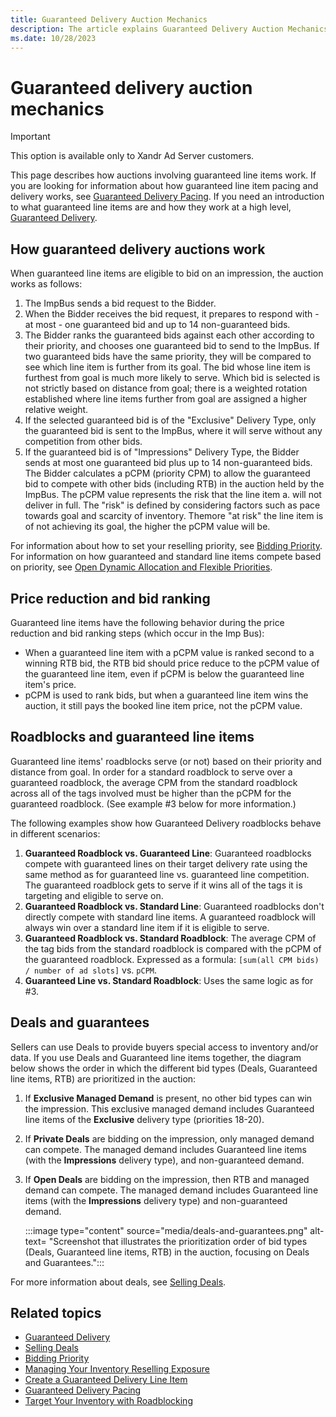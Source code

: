 ```yaml
---
title: Guaranteed Delivery Auction Mechanics
description: The article explains Guaranteed Delivery Auction Mechanics option which available only to Xandr Ad Server customers.
ms.date: 10/28/2023
---
```


# Guaranteed delivery auction mechanics

> [!IMPORTANT]
> This option is available only to Xandr Ad Server customers.

This page describes how auctions involving guaranteed line items work. If you are looking for information about how guaranteed line item pacing and delivery works, see [Guaranteed Delivery Pacing](guaranteed-delivery-pacing.md). If you need an introduction to what guaranteed line items are and how they work at a high level, [Guaranteed Delivery](guaranteed-delivery.md).

## How guaranteed delivery auctions work

When guaranteed line items are eligible to bid on an impression, the auction works as follows:

1.  The ImpBus sends a bid request to the Bidder.
1.  When the Bidder receives the bid request, it prepares to respond with - at most - one guaranteed bid and up to 14 non-guaranteed bids.
1.  The Bidder ranks the guaranteed bids against each other according to their priority, and chooses one guaranteed bid to send to the ImpBus. If two guaranteed bids have the same priority, they will be compared to see which line item is further from its goal. The bid whose line item is furthest from goal is much more likely to serve. Which bid is selected is not strictly based on distance from goal; there is a weighted rotation established where line items further from goal are assigned a higher relative weight.
1.  If the selected guaranteed bid is of the "Exclusive" Delivery Type, only the guaranteed bid is sent to the ImpBus, where it will serve without any competition from other bids.
1.  If the guaranteed bid is of "Impressions" Delivery Type, the Bidder sends at most one guaranteed bid plus up to 14 non-guaranteed bids. The Bidder calculates a pCPM (priority CPM) to allow the guaranteed bid to compete with other bids (including RTB) in the auction held by the ImpBus. The pCPM value represents the risk that the line item
    a. will not deliver in full. The "risk" is defined by considering factors such as pace towards goal and scarcity of inventory. Themore "at risk" the line item is of not achieving its goal, the higher the pCPM value will be.

For information about how to set your reselling priority, see [Bidding Priority](bidding-priority.md). For information on how guaranteed and standard line items compete based on
priority, see [Open Dynamic Allocation and Flexible Priorities](open-dynamic-allocation-and-flexible-priorities.md).

## Price reduction and bid ranking

Guaranteed line items have the following behavior during the price reduction and bid ranking steps (which occur in the Imp Bus):

- When a guaranteed line item with a pCPM value is ranked second to a winning RTB bid, the RTB bid should price reduce to the pCPM value of the guaranteed line item, even if pCPM is below the guaranteed line item's price.
- pCPM is used to rank bids, but when a guaranteed line item wins the auction, it still pays the booked line item price, not the pCPM value.

## Roadblocks and guaranteed line items

Guaranteed line items' roadblocks serve (or not) based on their priority and distance from goal. In order for a standard roadblock to serve over a guaranteed roadblock, the average CPM from the standard roadblock across all of the tags involved must be higher than the pCPM for the guaranteed roadblock. (See example \#3 below for more information.)

The following examples show how Guaranteed Delivery roadblocks behave in different scenarios:

1.  **Guaranteed Roadblock vs. Guaranteed Line**: Guaranteed roadblocks compete with guaranteed lines on their target delivery rate using the same method as for guaranteed line vs. guaranteed line competition. The guaranteed roadblock gets to serve if it wins all of the tags it is targeting and eligible to serve on.
1.  **Guaranteed Roadblock vs. Standard Line**: Guaranteed roadblocks don't directly compete with standard line items. A guaranteed roadblock will always win over a standard line item if it is eligible to serve.
1.  **Guaranteed Roadblock vs. Standard Roadblock**: The average CPM of the tag bids from the standard roadblock is compared with the pCPM of the guaranteed roadblock. Expressed as a formula:
    `[sum(all CPM bids) / number of ad slots]` vs. `pCPM`.
1.  **Guaranteed Line vs. Standard Roadblock**: Uses the same logic as for \#3.

## Deals and guarantees

Sellers can use Deals to provide buyers special access to inventory and/or data. If you use Deals and Guaranteed line items together, the diagram below shows the order in which the different bid types (Deals, Guaranteed line items, RTB) are prioritized in the auction:

1. If **Exclusive Managed Demand** is present, no other bid types can win the impression. This exclusive managed demand includes Guaranteed line items of the **Exclusive** delivery type (priorities 18-20).

1. If **Private Deals** are bidding on the impression, only managed demand can compete. The managed demand includes Guaranteed line items (with the **Impressions** delivery type), and non-guaranteed demand.

1. If **Open Deals** are bidding on the impression, then RTB and managed demand can compete. The managed demand includes Guaranteed line items (with the **Impressions** delivery type) and non-guaranteed demand.

   :::image type="content" source="media/deals-and-guarantees.png" alt-text= "Screenshot that illustrates the prioritization order of bid types (Deals, Guaranteed line items, RTB) in the auction, focusing on Deals and Guarantees.":::

For more information about deals, see [Selling Deals](selling-deals.md).

## Related topics

- [Guaranteed Delivery](guaranteed-delivery.md)
- [Selling Deals](selling-deals.md)
- [Bidding Priority](bidding-priority.md)
- [Managing Your Inventory Reselling Exposure](managing-your-inventory-reselling-exposure.md)
- [Create a Guaranteed Delivery Line Item](create-a-guaranteed-delivery-line-item.md)
- [Guaranteed Delivery Pacing](guaranteed-delivery-pacing.md)
- [Target Your Inventory with Roadblocking](target-your-inventory-with-roadblocking.md)
